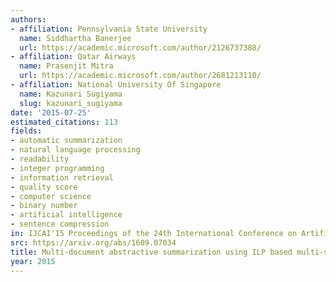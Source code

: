 ```yaml
---
authors:
- affiliation: Pennsylvania State University
  name: Siddhartha Banerjee
  url: https://academic.microsoft.com/author/2126737388/
- affiliation: Qatar Airways
  name: Prasenjit Mitra
  url: https://academic.microsoft.com/author/2681213110/
- affiliation: National University Of Singapore
  name: Kazunari Sugiyama
  slug: kazunari_sugiyama
date: '2015-07-25'
estimated_citations: 113
fields:
- automatic summarization
- natural language processing
- readability
- integer programming
- information retrieval
- quality score
- computer science
- binary number
- artificial intelligence
- sentence compression
in: IJCAI'15 Proceedings of the 24th International Conference on Artificial Intelligence
src: https://arxiv.org/abs/1609.07034
title: Multi-document abstractive summarization using ILP based multi-sentence compression
year: 2015
---
```


